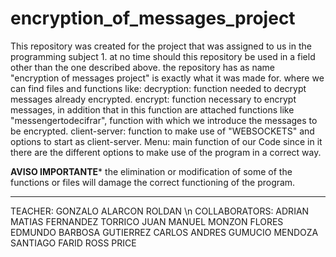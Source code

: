# encryption_of_messages_project

This repository was created for the project that was assigned to us in the programming subject 1. at no time should this repository be used in a field other than the one described above.
the repository has as name "encryption of messages project" is exactly what it was made for. where we can find files and functions like:
decryption: function needed to decrypt messages already encrypted.
encrypt: function necessary to encrypt messages, in addition that in this function are attached functions like "messengertodecifrar", function with which we introduce the messages to be encrypted.
client-server: function to make use of "WEBSOCKETS" and options to start as client-server.
Menu: main function of our Code since in it there are the different options to make use of the program in a correct way.
 
********AVISO IMPORTANTE*********
the elimination or modification of some of the functions or files will damage the correct functioning of the program.

**********************************************************************
TEACHER:
GONZALO ALARCON ROLDAN
\n
COLLABORATORS:
ADRIAN MATIAS FERNANDEZ TORRICO
JUAN MANUEL MONZON FLORES
EDMUNDO BARBOSA GUTIERREZ
CARLOS ANDRES GUMUCIO MENDOZA
SANTIAGO FARID ROSS PRICE
